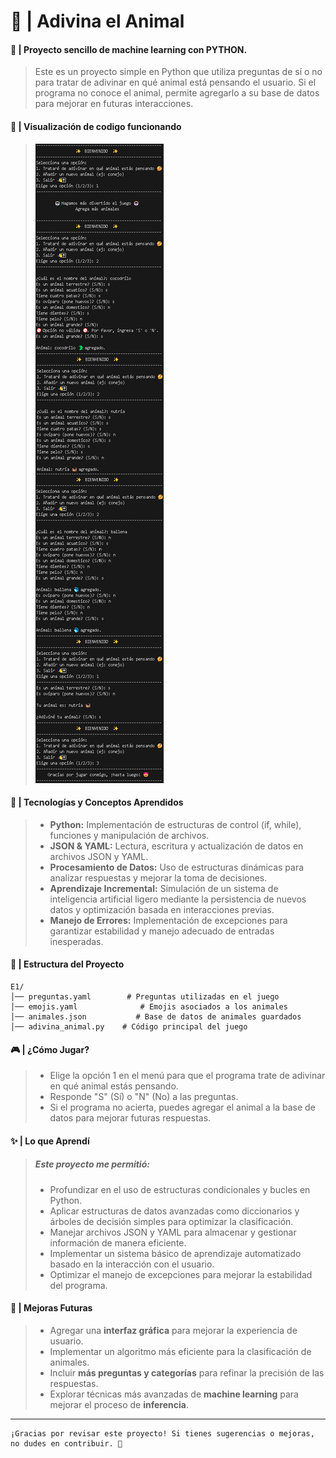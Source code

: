 # 🐾 | Adivina el Animal
#### 🐍 | Proyecto sencillo de machine learning con PYTHON.
> Este es un proyecto simple en Python que utiliza preguntas de sí o no para tratar de adivinar en qué animal está pensando el usuario. Si el programa no conoce el animal, permite agregarlo a su base de datos para mejorar en futuras interacciones.

#### 🤖 | Visualización de codigo funcionando
> ![Gif del codigo](/AquinatorChafa.png)

#### 🚀 | Tecnologías y Conceptos Aprendidos
> - **Python:** 
>Implementación de estructuras de control (if, while), funciones y manipulación de archivos.
>- **JSON & YAML:**
>Lectura, escritura y actualización de datos en archivos JSON y YAML.
>- **Procesamiento de Datos:** 
>Uso de estructuras dinámicas para analizar respuestas y mejorar la toma de decisiones.
>- **Aprendizaje Incremental:**
>Simulación de un sistema de inteligencia artificial ligero mediante la persistencia de nuevos datos y optimización basada en interacciones previas.
>- **Manejo de Errores:** 
>Implementación de excepciones para garantizar estabilidad y manejo adecuado de entradas inesperadas.

#### 📂 | Estructura del Proyecto

    E1/
    │── preguntas.yaml        # Preguntas utilizadas en el juego
    │── emojis.yaml              # Emojis asociados a los animales
    │── animales.json           # Base de datos de animales guardados
    │── adivina_animal.py    # Código principal del juego

#### 🎮 | ¿Cómo Jugar?

>- Elige la opción 1 en el menú para que el programa trate de adivinar en qué animal estás pensando.
>- Responde "S" (Sí) o "N" (No) a las preguntas.
>- Si el programa no acierta, puedes agregar el animal a la base de datos para mejorar futuras respuestas.

#### ✨ | Lo que Aprendí

>##### Este proyecto me permitió:
>- Profundizar en el uso de estructuras condicionales y bucles en Python.
>- Aplicar estructuras de datos avanzadas como diccionarios y árboles de decisión simples para optimizar la clasificación.
>- Manejar archivos JSON y YAML para almacenar y gestionar información de manera eficiente.
>- Implementar un sistema básico de aprendizaje automatizado basado en la interacción con el usuario.
>- Optimizar el manejo de excepciones para mejorar la estabilidad del programa.

#### 📌 | Mejoras Futuras

>- Agregar una **interfaz gráfica** para mejorar la experiencia de usuario.
>- Implementar un algoritmo más eficiente para la clasificación de animales.
>- Incluir **más preguntas y categorías** para refinar la precisión de las respuestas.
>- Explorar técnicas más avanzadas de **machine learning** para mejorar el proceso de **inferencia**.
---
    ¡Gracias por revisar este proyecto! Si tienes sugerencias o mejoras, no dudes en contribuir. 🦊
